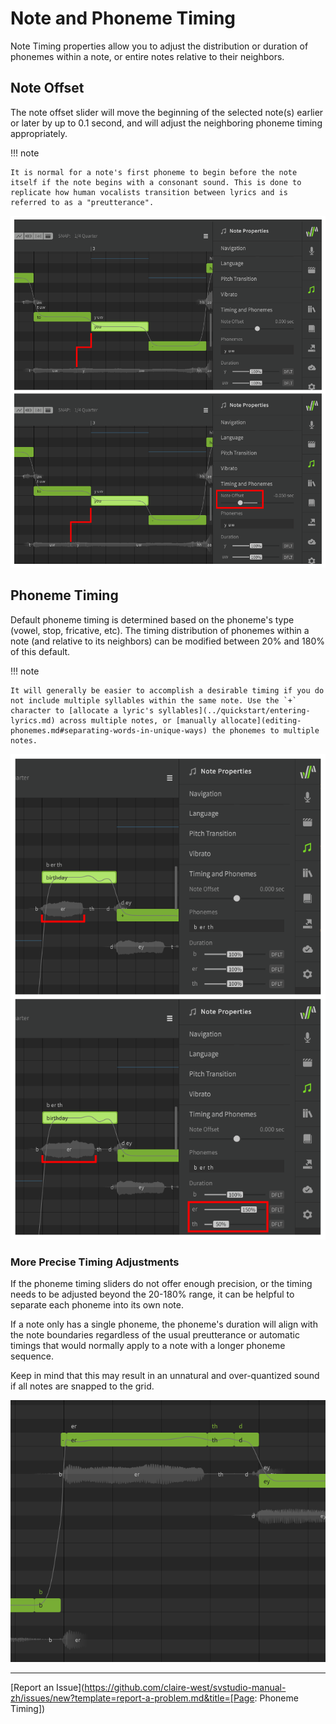 # Note and Phoneme Timing

Note Timing properties allow you to adjust the distribution or duration of phonemes within a note, or entire notes relative to their neighbors.

## Note Offset

The note offset slider will move the beginning of the selected note(s) earlier or later by up to 0.1 second, and will adjust the neighboring phoneme timing appropriately.

!!! note

    It is normal for a note's first phoneme to begin before the note itself if the note begins with a consonant sound. This is done to replicate how human vocalists transition between lyrics and is referred to as a "preutterance".

![Note Offset Side-by-side](../img/note-properties/note-offset-crop.png)

## Phoneme Timing

Default phoneme timing is determined based on the phoneme's type (vowel, stop, fricative, etc). The timing distribution of phonemes within a note (and relative to its neighbors) can be modified between 20% and 180% of this default.

!!! note

    It will generally be easier to accomplish a desirable timing if you do not include multiple syllables within the same note. Use the `+` character to [allocate a lyric's syllables](../quickstart/entering-lyrics.md) across multiple notes, or [manually allocate](editing-phonemes.md#separating-words-in-unique-ways) the phonemes to multiple notes.

![Phoneme Timing Side-by-side](../img/note-properties/phoneme-timing-crop.png)

### More Precise Timing Adjustments

If the phoneme timing sliders do not offer enough precision, or the timing needs to be adjusted beyond the 20-180% range, it can be helpful to separate each phoneme into its own note.

If a note only has a single phoneme, the phoneme's duration will align with the note boundaries regardless of the usual preutterance or automatic timings that would normally apply to a note with a longer phoneme sequence.

Keep in mind that this may result in an unnatural and over-quantized sound if all notes are snapped to the grid.

![A single phoneme per note](../img/note-properties/one-phoneme-per-note.png)

---

[Report an Issue](https://github.com/claire-west/svstudio-manual-zh/issues/new?template=report-a-problem.md&title=[Page: Phoneme Timing])